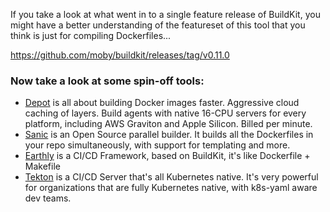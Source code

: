 If you take a look at what went in to a single feature release of BuildKit, you might have a better understanding of the featureset of this tool that you think is just for compiling Dockerfiles...

https://github.com/moby/buildkit/releases/tag/v0.11.0

### Now take a look at some spin-off tools:

- [Depot](https://depot.dev/) is all about building Docker images faster. Aggressive cloud caching of layers. Build agents with native 16-CPU servers for every platform, including AWS Graviton and Apple Silicon. Billed per minute.
- [Sanic](https://github.com/webappio/sanic) is an Open Source parallel builder. It builds all the Dockerfiles in your repo simultaneously, with support for templating and more.
- [Earthly](https://github.com/earthly/earthly#faq) is a CI/CD Framework, based on BuildKit, it's like Dockerfile + Makefile
- [Tekton](https://tekton.dev/docs/pipelines/pipelines/#specifying-workspaces) is a CI/CD Server that's all Kubernetes native. It's very powerful for organizations that are fully Kubernetes native, with k8s-yaml aware dev teams.
